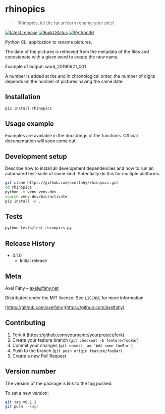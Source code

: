 # rhinopics
> Rhinopics, let the fat unicorn rename your pics!

<p align="left">
    <a href="https://pypi.org/project/rhinopics/">
        <img src="https://img.shields.io/pypi/v/rhinopics.svg" alt="latest release" /></a>
    <a href="https://travis-ci.com/axelfahy/rhinopics">
        <img src="https://api.travis-ci.com/axelfahy/rhinopics.svg?branch=master" alt="Build Status" /></a>
    <a href="https://pypi.org/project/rhinopics/">
        <img src="https://img.shields.io/badge/python-3.6-blue.svg" alt="Python36" /></a>
</p>

Python CLI application to rename pictures.

The date of the pictures is retrieved from the metadata of the files and concatenate with a given word to create the new name.

Example of output: word_20190621_001

A number is added at the end in chronological order, the number of digits depends on the number of pictures having the same date.

## Installation

```sh
pip install rhinopics
```

## Usage example

Examples are available in the docstrings of the functions. Official documentation will soon come out.

## Development setup

Describe how to install all development dependencies and how to run an automated test-suite of some kind. Potentially do this for multiple platforms.

```sh
git clone https://github.com/axelfahy/rhinopics.git
cd rhinopics
python -m venv venv-dev
source venv-dev/bin/activate
pip install -e .
```

## Tests

```sh
python tests/test_rhinopics.py
```

## Release History

* 0.1.0
    * Initial release

## Meta

Axel Fahy – axel@fahy.net

Distributed under the MIT license. See ``LICENSE`` for more information.

[https://github.com/axelfahy](https://github.com/axelfahy)

## Contributing

1. Fork it (<https://github.com/yourname/yourproject/fork>)
2. Create your feature branch (`git checkout -b feature/fooBar`)
3. Commit your changes (`git commit -am 'Add some fooBar'`)
4. Push to the branch (`git push origin feature/fooBar`)
5. Create a new Pull Request

## Version number

The version of the package is link to the tag pushed.

To set a new version:

```sh
git tag v0.1.1
git push --tags
```

